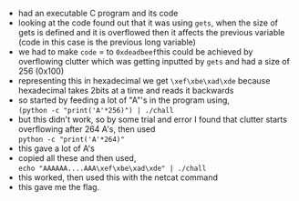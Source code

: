 * had an executable C program and its code
* looking at the code found out that it was using ```gets```, when the size of gets is defined and it is overflowed then it affects the previous variable (code in this case is the previous long variable)
* we had to make ```code``` = to ```0xdeadbeef```this could be achieved by overflowing clutter which was getting inputted by ```gets``` and had a size of 256 (0x100)
* representing this in hexadecimal we get ```\xef\xbe\xad\xde``` because hexadecimal takes 2bits at a time and reads it backwards
* so started by feeding a lot of "A"'s in the program using,<br>
```(python -c "print('A'*256)") | ./chall```<br>
* but this didn't work, so by some trial and error I found that clutter starts overflowing after 264 A's, then used<br>
```python -c "print('A'*264)"```<br>
* this gave a lot of A's
* copied all these and then used,<br>
```echo "AAAAAA....AAA\xef\xbe\xad\xde" | ./chall```<br>
* this worked, then used this with the netcat command
* this gave me the flag.
